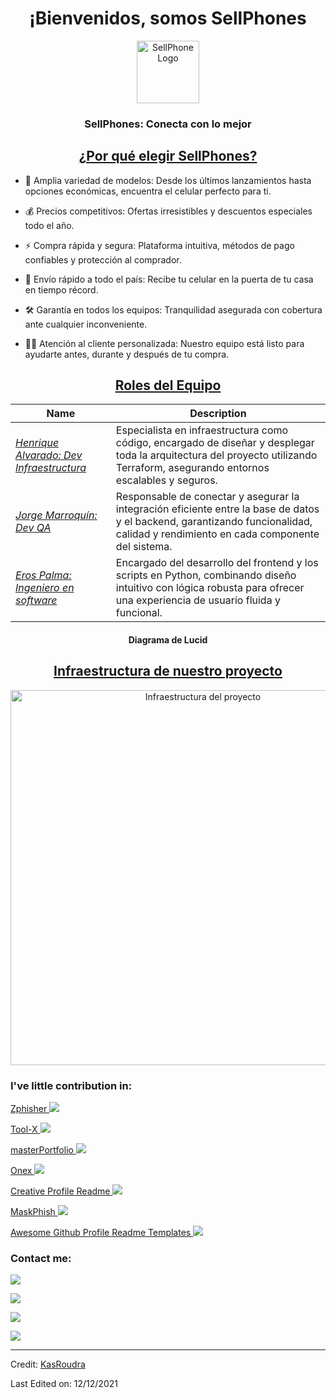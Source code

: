 <h1 align="center">¡Bienvenidos, somos SellPhones</h1>
<p align="center">
<a href="[https://kasroudra.github.io/](https://github.com/HenriqueAlvarado/Avance_Proyecto_DevOps)" target="_blank"><img align="center" src="[https://github.com/KasRoudra/kasroudra.github.io/raw/main/icons/android-512x512.png](https://www.google.com/url?sa=i&url=https%3A%2F%2Fsupport.apple.com%2Fes-mx%2F121032&psig=AOvVaw0VdMMqa-UYKf4WhEtNTZYD&ust=1745539483638000&source=images&cd=vfe&opi=89978449&ved=0CBQQjRxqFwoTCODPsbiv74wDFQAAAAAdAAAAABAE)" alt="SellPhone Logo" height="100" width="100"></a>
</p>
<h3 align="center">SellPhones: Conecta con lo mejor</h3>
<h2 align="center"><u>¿Por qué elegir SellPhones?</u></h2>
<p align="center">

 - 📱 Amplia variedad de modelos: Desde los últimos lanzamientos hasta opciones económicas, encuentra el celular perfecto para ti.
 
 - 💰 Precios competitivos: Ofertas irresistibles y descuentos especiales todo el año.

 - ⚡ Compra rápida y segura: Plataforma intuitiva, métodos de pago confiables y protección al comprador.

 - 🚚 Envío rápido a todo el país: Recibe tu celular en la puerta de tu casa en tiempo récord.
 
 - 🛠️ Garantía en todos los equipos: Tranquilidad asegurada con cobertura ante cualquier inconveniente.

 - 👨‍💻 Atención al cliente personalizada: Nuestro equipo está listo para ayudarte antes, durante y después de tu compra.

</p>

<h2 align="center"><u>Roles del Equipo</u></h2>

| Name                  | Description                                                |
| ---------------------------------|--------------------------------------------------------------- |
| _[Henrique Alvarado: Dev Infraestructura](https://github.com/HenriqueAlvarado)_            | Especialista en infraestructura como código, encargado de diseñar y desplegar toda la arquitectura del proyecto utilizando Terraform, asegurando entornos escalables y seguros.             |
| _[Jorge Marroquín: Dev QA](https://github.com/Eliuddd)_                          | Responsable de conectar y asegurar la integración eficiente entre la base de datos y el backend, garantizando funcionalidad, calidad y rendimiento en cada componente del sistema.     |
| _[Eros Palma: Ingeniero en software](https://github.com/erospalma)_                  | Encargado del desarrollo del frontend y los scripts en Python, combinando diseño intuitivo con lógica robusta para ofrecer una experiencia de usuario fluida y funcional.             |

<h4 align="center">Diagrama de Lucid</h4>

<h2 align="center"><u>Infraestructura de nuestro proyecto</u></h2>
<p align="center">
<img src="https://drive.google.com/file/d/1mh5Bjoos6fsPAS3CiGLdk44OmXWSK_79/view?usp=sharing" alt="Infraestructura del proyecto" width="600">
</p>

### I've little contribution in:

<a href="https://github.com/htr-tech/zphisher">Zphisher  <img src="https://img.shields.io/github/stars/htr-tech/zphisher.svg?style=social&label=Star&maxAge=2592000"> </a>

<a href="https://github.com/rajkumardusad/Tool-X">Tool-X  <img src="https://img.shields.io/github/stars/rajkumardusad/Tool-X.svg?style=social&label=Star&maxAge=2592000"> </a>

<a href="https://github.com/ashutosh1919/masterPortfolio">masterPortfolio  <img src="https://img.shields.io/github/stars/ashutosh1919/masterPortfolio.svg?style=social&label=Star&maxAge=2592000"> </a>

<a href="https://github.com/rajkumardusad/onex">Onex  <img src="https://img.shields.io/github/stars/rajkumardusad/onex.svg?style=social&label=Star&maxAge=2592000"> </a>

<a href="https://github.com/coderjojo/creative-profile-readme">Creative Profile Readme  <img src="https://img.shields.io/github/stars/coderjojo/creative-profile-readme.svg?style=social&label=Star&maxAge=2592000"> </a>

<a href="https://github.com/jaykali/maskphish">MaskPhish  <img src="https://img.shields.io/github/stars/jaykali/maskphish.svg?style=social&label=Star&maxAge=2592000"> </a>

<a href="https://github.com/durgeshsamariya/awesome-github-profile-readme-templates">Awesome Github Profile Readme Templates  <img src="https://img.shields.io/github/stars/durgeshsamariya/awesome-github-profile-readme-templates.svg?style=social&label=Star&maxAge=2592000"> </a>

### Contact me:

<a href="https://github.com/KasRoudra" target="_blank"><img src="https://img.shields.io/badge/Github-KasRoudra-green?style=for-the-badge&logo=github"></a>

<a href="https://facebook.com/KasRoudra" target="_blank"><img src="https://img.shields.io/badge/FaceBook-KasRoudra-purple?style=for-the-badge&logo=facebook"></a>

<a href="https://m.me/KasRoudra" target="_blank"><img src="https://img.shields.io/badge/Messenger-KasRoudra-red?style=for-the-badge&logo=messenger"></a>

<a href="mailto:kasroudrakrd@gmail.com" target="_blank"><img src="https://img.shields.io/badge/Email-kasroudrakrd@gmail.com-teal?style=for-the-badge&logo=gmail"></a>

------
Credit: [KasRoudra](https://github.com/KasRoudra)

Last Edited on: 12/12/2021
